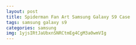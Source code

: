 ```yaml
---
layout: post
title: Spiderman Fan Art Samsung Galaxy S9 Case
tags: samsung galaxy s9
categories: samsung
img: 1yjsIRtJaUbxnSNRCtmEg4CgM3a0wmVIg
---
```

